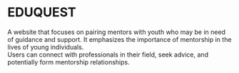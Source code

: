 # EDUQUEST
A website that focuses on pairing mentors with youth who may be in need of guidance and support. It emphasizes the importance of mentorship in the lives of young individuals.
<br>
Users can connect with professionals in their field, seek advice, and potentially form mentorship relationships.

